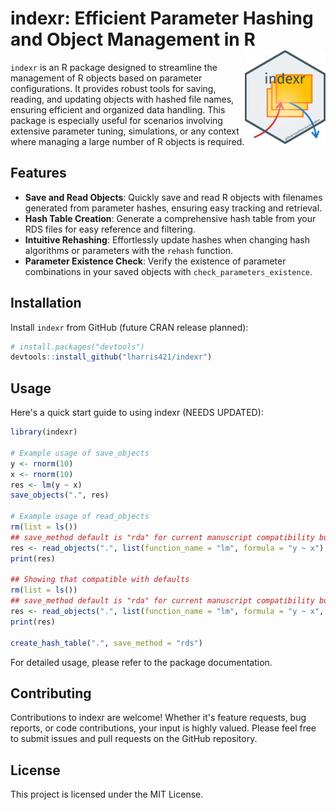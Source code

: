 # indexr: Efficient Parameter Hashing and Object Management in R <img src="man/figures/indexr_hex_sticker.png" align="right" height="150" />

`indexr` is an R package designed to streamline the management of R objects based on parameter configurations. It provides robust tools for saving, reading, and updating objects with hashed file names, ensuring efficient and organized data handling. This package is especially useful for scenarios involving extensive parameter tuning, simulations, or any context where managing a large number of R objects is required.

## Features

- **Save and Read Objects**: Quickly save and read R objects with filenames generated from parameter hashes, ensuring easy tracking and retrieval.
- **Hash Table Creation**: Generate a comprehensive hash table from your RDS files for easy reference and filtering.
- **Intuitive Rehashing**: Effortlessly update hashes when changing hash algorithms or parameters with the `rehash` function.
- **Parameter Existence Check**: Verify the existence of parameter combinations in your saved objects with `check_parameters_existence`.

## Installation

Install `indexr` from GitHub (future CRAN release planned):

```R
# install.packages("devtools")
devtools::install_github("lharris421/indexr")
```

## Usage

Here's a quick start guide to using indexr (NEEDS UPDATED):

```R
library(indexr)

# Example usage of save_objects 
y <- rnorm(10)
x <- rnorm(10)
res <- lm(y ~ x)
save_objects(".", res)

# Example usage of read_objects
rm(list = ls())
## save_method default is "rda" for current manuscript compatibility but will be changed very soon
res <- read_objects(".", list(function_name = "lm", formula = "y ~ x"), save_method = "rds") 
print(res)

## Showing that compatible with defaults
rm(list = ls())
## save_method default is "rda" for current manuscript compatibility but will be changed very soon
res <- read_objects(".", list(function_name = "lm", formula = "y ~ x", method = "qr"), save_method = "rds") 
print(res)

create_hash_table(".", save_method = "rds")
```

For detailed usage, please refer to the package documentation.

## Contributing

Contributions to indexr are welcome! Whether it's feature requests, bug reports, or code contributions, your input is highly valued. Please feel free to submit issues and pull requests on the GitHub repository.

## License

This project is licensed under the MIT License.

